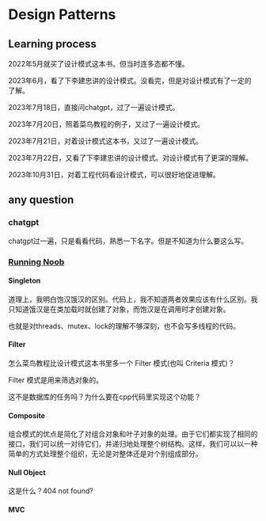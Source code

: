 # Design Patterns
## Learning process
2022年5月就买了设计模式这本书。但当时连多态都不懂。

2023年6月，看了下李建忠讲的设计模式。没看完，但是对设计模式有了一定的了解。

2023年7月18日，直接问chatgpt，过了一遍设计模式。

2023年7月20日，照着菜鸟教程的例子，又过了一遍设计模式。

2023年7月21日，对着设计模式这本书，又过了一遍设计模式。

2023年7月22日，又看了下李建忠讲的设计模式。对设计模式有了更深的理解。

2023年10月31日，对着工程代码看设计模式，可以很好地促进理解。
## any question
### chatgpt
chatgpt过一遍，只是看看代码，熟悉一下名字。但是不知道为什么要这么写。
### [Running Noob](https://www.runoob.com/design-pattern/design-pattern-intro.html)
#### Singleton
道理上，我明白饱汉饿汉的区别。代码上，我不知道两者效果应该有什么区别。我只知道饿汉是在类加载时就创建了对象，而饱汉是在调用时才创建对象。

也就是对threads、mutex、lock的理解不够深刻，也不会写多线程的代码。
#### Filter
怎么菜鸟教程比设计模式这本书里多一个 Filter 模式(也叫 Criteria 模式)？

Filter 模式是用来筛选对象的。

这不是数据库的任务吗？为什么要在cpp代码里实现这个功能？
#### Composite
组合模式的优点是简化了对组合对象和叶子对象的处理。由于它们都实现了相同的接口，我们可以统一对待它们，并递归地处理整个树结构。这样，我们可以以一种简单的方式处理整个组织，无论是对整体还是对个别组成部分。

#### Null Object
这是什么？404 not found?

#### MVC
